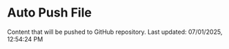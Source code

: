 # Auto Push File

Content that will be pushed to GitHub repository.
Last updated: 07/01/2025, 12:54:24 PM